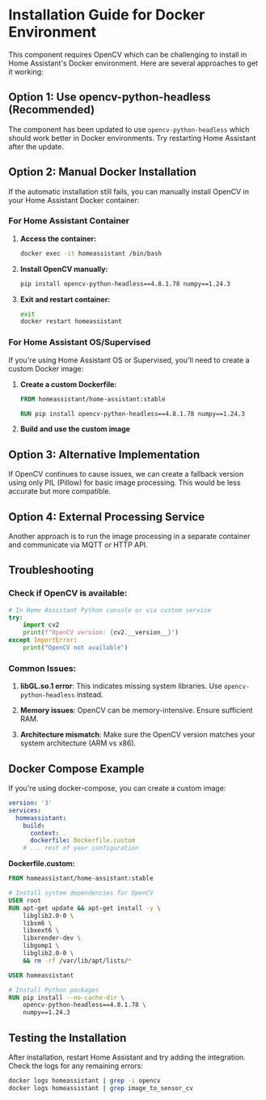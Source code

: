 # Installation Guide for Docker Environment

This component requires OpenCV which can be challenging to install in Home Assistant's Docker environment. Here are several approaches to get it working:

## Option 1: Use opencv-python-headless (Recommended)

The component has been updated to use `opencv-python-headless` which should work better in Docker environments. Try restarting Home Assistant after the update.

## Option 2: Manual Docker Installation

If the automatic installation still fails, you can manually install OpenCV in your Home Assistant Docker container:

### For Home Assistant Container

1. **Access the container:**
   ```bash
   docker exec -it homeassistant /bin/bash
   ```

2. **Install OpenCV manually:**
   ```bash
   pip install opencv-python-headless==4.8.1.78 numpy==1.24.3
   ```

3. **Exit and restart container:**
   ```bash
   exit
   docker restart homeassistant
   ```

### For Home Assistant OS/Supervised

If you're using Home Assistant OS or Supervised, you'll need to create a custom Docker image:

1. **Create a custom Dockerfile:**
   ```dockerfile
   FROM homeassistant/home-assistant:stable
   
   RUN pip install opencv-python-headless==4.8.1.78 numpy==1.24.3
   ```

2. **Build and use the custom image**

## Option 3: Alternative Implementation

If OpenCV continues to cause issues, we can create a fallback version using only PIL (Pillow) for basic image processing. This would be less accurate but more compatible.

## Option 4: External Processing Service

Another approach is to run the image processing in a separate container and communicate via MQTT or HTTP API.

## Troubleshooting

### Check if OpenCV is available:
```python
# In Home Assistant Python console or via custom service
try:
    import cv2
    print(f"OpenCV version: {cv2.__version__}")
except ImportError:
    print("OpenCV not available")
```

### Common Issues:

1. **libGL.so.1 error**: This indicates missing system libraries. Use `opencv-python-headless` instead.

2. **Memory issues**: OpenCV can be memory-intensive. Ensure sufficient RAM.

3. **Architecture mismatch**: Make sure the OpenCV version matches your system architecture (ARM vs x86).

## Docker Compose Example

If you're using docker-compose, you can create a custom image:

```yaml
version: '3'
services:
  homeassistant:
    build:
      context: .
      dockerfile: Dockerfile.custom
    # ... rest of your configuration
```

**Dockerfile.custom:**
```dockerfile
FROM homeassistant/home-assistant:stable

# Install system dependencies for OpenCV
USER root
RUN apt-get update && apt-get install -y \
    libglib2.0-0 \
    libsm6 \
    libxext6 \
    libxrender-dev \
    libgomp1 \
    libglib2.0-0 \
    && rm -rf /var/lib/apt/lists/*

USER homeassistant

# Install Python packages
RUN pip install --no-cache-dir \
    opencv-python-headless==4.8.1.78 \
    numpy==1.24.3
```

## Testing the Installation

After installation, restart Home Assistant and try adding the integration. Check the logs for any remaining errors:

```bash
docker logs homeassistant | grep -i opencv
docker logs homeassistant | grep image_to_sensor_cv
```